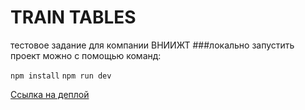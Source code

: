 # TRAIN TABLES   

тестовое задание для компании ВНИИЖТ
###локально запустить проект можно с помощью команд:

`npm install`
`npm run dev`

[Ссылка на деплой](https://olgastrelk.github.io/train-table/)
